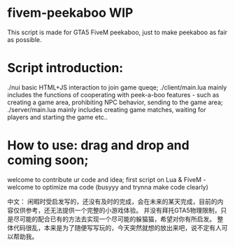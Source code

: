 # fivem-peekaboo WIP
This script is made for GTA5 FiveM peekaboo, just to make peekaboo as fair as possible.
# Script introduction: 
./nui basic HTML+JS interaction to join game queqe;
./client/main.lua mainly includes the functions of cooperating with peek-a-boo features - such as creating a game area, prohibiting NPC behavior, sending to the game area;
./server/main.lua mainly includes creating game matches, waiting for players and starting the game etc..
# How to use: drag and drop and coming soon;
welcome to contribute ur code and idea;
first script on Lua & FiveM - welcome to optimize ma code (busyyy and trynna make code clearly)

中文：
闲暇时受启发写的，还没有及时的完成，会在未来的某天完成，目前的内容仅供参考，还无法提供一个完整的小游戏体验。
并没有拜托GTA5物理限制，只是尽可能的配合已有的方法去实现一个尽可能的躲猫猫，希望对你有所启发。
整体代码很乱，本来是为了随便写写玩的，今天突然就想的放出来吧，说不定有人可以帮助我。
